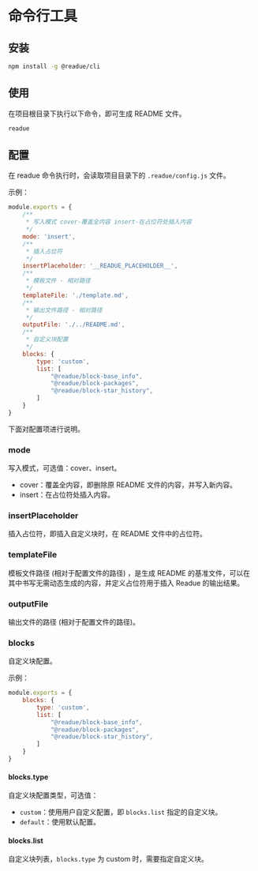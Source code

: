 # 命令行工具

## 安装

```bash
npm install -g @readue/cli
```

## 使用

在项目根目录下执行以下命令，即可生成 README 文件。

```bash
readue
```

## 配置

在 readue 命令执行时，会读取项目目录下的 `.readue/config.js` 文件。

示例：

```js
module.exports = {
	/**
	 * 写入模式 cover-覆盖全内容 insert-在占位符处插入内容
	 */
	mode: 'insert',
	/**
	 * 插入占位符
	 */
	insertPlaceholder: '__READUE_PLACEHOLDER__',
	/**
	 * 模板文件 - 相对路径
	 */
	templateFile: './template.md',
	/**
	 * 输出文件路径 - 相对路径
	 */
	outputFile: './../README.md',
	/**
	 * 自定义块配置
	 */
	blocks: {
		type: 'custom',
		list: [
			"@readue/block-base_info",
			"@readue/block-packages",
			"@readue/block-star_history",
		]
	}
}

```

下面对配置项进行说明。

### mode

写入模式，可选值：cover、insert。

- cover：覆盖全内容，即删除原 README 文件的内容，并写入新内容。
- insert：在占位符处插入内容。

### insertPlaceholder

插入占位符，即插入自定义块时，在 README 文件中的占位符。

### templateFile

模板文件路径 (相对于配置文件的路径) ，是生成 README 的基准文件，可以在其中书写无需动态生成的内容，并定义占位符用于插入 Readue 的输出结果。

### outputFile

输出文件的路径 (相对于配置文件的路径)。

### blocks

自定义块配置。

示例：

```js
module.exports = {
	blocks: {
		type: 'custom',
		list: [
			"@readue/block-base_info",
			"@readue/block-packages",
			"@readue/block-star_history",
		]
	}
}
```

#### blocks.type

自定义块配置类型，可选值：

- `custom`：使用用户自定义配置，即 `blocks.list` 指定的自定义块。
- `default`：使用默认配置。

#### blocks.list

自定义块列表，`blocks.type` 为 custom 时，需要指定自定义块。
